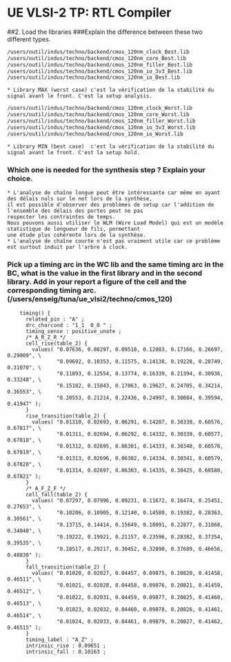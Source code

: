 # UE VLSI-2 TP: RTL Compiler
##2. Load the libraries
###Explain the difference between these two different types.

``` bash
/users/outil/indus/techno/backend/cmos_120nm_clock_Best.lib
/users/outil/indus/techno/backend/cmos_120nm_core_Best.lib
/users/outil/indus/techno/backend/cmos_120nm_filler_Best.lib
/users/outil/indus/techno/backend/cmos_120nm_io_3v3_Best.lib
/users/outil/indus/techno/backend/cmos_120nm_io_Best.lib

```

	* Library MAX (worst case) c'est la vérification de la stabilité du signal avant le front. C'est la setup analysis.

``` bash
/users/outil/indus/techno/backend/cmos_120nm_clock_Worst.lib
/users/outil/indus/techno/backend/cmos_120nm_core_Worst.lib
/users/outil/indus/techno/backend/cmos_120nm_filler_Worst.lib
/users/outil/indus/techno/backend/cmos_120nm_io_3v3_Worst.lib
/users/outil/indus/techno/backend/cmos_120nm_io_Worst.lib
```

	* Library MIN (best case)  c'est la vérification de la stabilité du signal avant le front. C'est la setup hold.

### Which one is needed for the synthesis step ? Explain your choice.
	* L'analyse de chaîne longue peut être intéressante car même en ayant des délais nuls sur le net lors de la synthèse,
	il est possible d'observer des problèmes de setup car l'addition de l'ensemble des délais des portes peut ne pas
	respecter les contraintes de temps.
	Nous pouvons aussi utiliser le WLM (Wire Load Model) qui est un modèle statistique de longueur de fils, permettant
	une étude plus cohérente lors de la synthèse.
	* L'analyse de chaîne courte n'est pas vraiment utile car ce problème est surtout induit par l'arbre à clock.

### Pick up a timing arc in the WC lib and the same timing arc in the BC, what is the value in the first library and in the second library. Add in your report a figure of the cell and the corresponding timing arc. (/users/enseig/tuna/ue_vlsi2/techno/cmos_120)


```
    timing() {
      related_pin : "A" ;
      drc_charcond : "1_1  0_0 " ;
      timing_sense : positive_unate ;
      /* A_R_Z_R */
      cell_rise(table_2) { 
        values( "0.07636, 0.08297, 0.09518, 0.12083, 0.17166, 0.26697, 0.29009", \
                "0.09692, 0.10353, 0.11575, 0.14138, 0.19228, 0.28749, 0.31070", \
                "0.11893, 0.12554, 0.13774, 0.16339, 0.21394, 0.30936, 0.33248", \
                "0.15182, 0.15843, 0.17063, 0.19627, 0.24705, 0.34214, 0.36553", \
                "0.20553, 0.21214, 0.22436, 0.24997, 0.30084, 0.39594, 0.41947" );
      }
      rise_transition(table_2) { 
        values( "0.01310, 0.02693, 0.06291, 0.14287, 0.30338, 0.60576, 0.67817", \
                "0.01311, 0.02694, 0.06292, 0.14332, 0.30339, 0.60577, 0.67818", \
                "0.01312, 0.02695, 0.06301, 0.14333, 0.30340, 0.60578, 0.67819", \
                "0.01313, 0.02696, 0.06302, 0.14334, 0.30341, 0.60579, 0.67820", \
                "0.01314, 0.02697, 0.06303, 0.14335, 0.30425, 0.60580, 0.67821" );
      }
      /* A_F_Z_F */
      cell_fall(table_2) { 
        values( "0.07297, 0.07996, 0.09231, 0.11672, 0.16474, 0.25451, 0.27653", \
                "0.10206, 0.10905, 0.12140, 0.14580, 0.19382, 0.28363, 0.30561", \
                "0.13715, 0.14414, 0.15649, 0.18091, 0.22877, 0.31868, 0.34048", \
                "0.19222, 0.19921, 0.21157, 0.23596, 0.28382, 0.37354, 0.39535", \
                "0.28517, 0.29217, 0.30452, 0.32890, 0.37689, 0.46656, 0.48838" );
      }
      fall_transition(table_2) { 
        values( "0.01020, 0.02027, 0.04457, 0.09875, 0.20820, 0.41458, 0.46511", \
                "0.01021, 0.02028, 0.04458, 0.09876, 0.20821, 0.41459, 0.46512", \
                "0.01022, 0.02031, 0.04459, 0.09877, 0.20825, 0.41460, 0.46513", \
                "0.01023, 0.02032, 0.04460, 0.09878, 0.20826, 0.41461, 0.46514", \
                "0.01024, 0.02033, 0.04461, 0.09879, 0.20827, 0.41462, 0.46515" );
      }
      timing_label : "A_Z" ;
      intrinsic_rise : 0.09651 ;
      intrinsic_fall : 0.10163 ;
``` 


